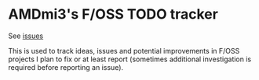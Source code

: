 # AMDmi3's F/OSS TODO tracker

See [issues](https://github.com/AMDmi3/TODO/issues)

This is used to track ideas, issues and potential improvements in
F/OSS projects I plan to fix or at least report (sometimes additional
investigation is required before reporting an issue).
